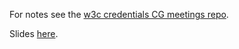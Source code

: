 For notes see the [w3c credentials CG meetings repo](https://github.com/w3c-ccg/meetings). 

Slides [here](./ccg+socialcg-cross-meeting--slides.pdf).
